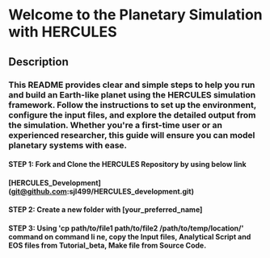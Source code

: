 # Welcome to the Planetary Simulation with HERCULES
## Description

### This README provides clear and simple steps to help you run and build an Earth-like planet using the HERCULES simulation framework. Follow the instructions to set up the environment, configure the input files, and explore the detailed output from the simulation. Whether you're a first-time user or an experienced researcher, this guide will ensure you can model planetary systems with ease.

#### STEP 1: Fork and Clone the HERCULES Repository by using below link
#### [HERCULES_Development] (git@github.com:sjl499/HERCULES_development.git)

#### STEP 2: Create a new folder with [your_preferred_name]
#### STEP 3: Using 'cp path/to/file1 path/to/file2 /path/to/temp/location/' command on command li ne, copy the Input files, Analytical Script and EOS files from Tutorial_beta, Make file from Source Code.
